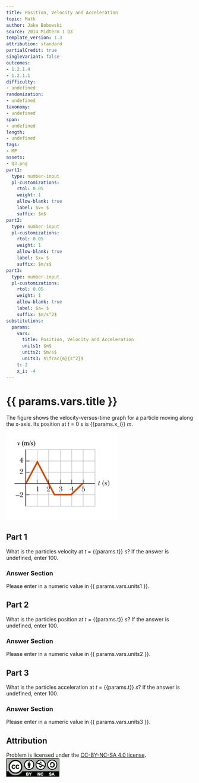 ```yaml
---
title: Position, Velocity and Acceleration
topic: Math
author: Jake Bobowski
source: 2014 Midterm 1 Q3
template_version: 1.3
attribution: standard
partialCredit: true
singleVariant: false
outcomes:
- 1.2.1.4
- 1.2.1.1
difficulty:
- undefined
randomization:
- undefined
taxonomy:
- undefined
span:
- undefined
length:
- undefined
tags:
- MP
assets:
- Q3.png
part1:
  type: number-input
  pl-customizations:
    rtol: 0.05
    weight: 1
    allow-blank: true
    label: $v= $
    suffix: $m$
part2:
  type: number-input
  pl-customizations:
    rtol: 0.05
    weight: 1
    allow-blank: true
    label: $x= $
    suffix: $m/s$
part3:
  type: number-input
  pl-customizations:
    rtol: 0.05
    weight: 1
    allow-blank: true
    label: $a= $
    suffix: $m/s^2$
substitutions:
  params:
    vars:
      title: Position, Velocity and Acceleration
      units1: $m$
      units2: $m/s$
      units3: $\frac{m}{s^2}$
    t: 2
    x_i: -4
---
```

# {{ params.vars.title }}
The figure shows the velocity-versus-time graph for a particle moving along the x-axis. Its position at $t$ = 0 s is {{params.x_i}} $m$.

<img src="Q3.png" width=300 alt = "Graph of velocity vs time. The graph increases from 0 to 4 m/s in 1 second. It then decreases to -1m/s at 2.5s. It remains at -1m/s until 4s when it increases back to 0m/s at 5s.">

## Part 1

What is the particles velocity at $t$ = {{params.t}} $s$? If the answer is undefined, enter 100.

### Answer Section

Please enter in a numeric value in {{ params.vars.units1 }}.

## Part 2

What is the particles position at $t$ = {{params.t}} $s$? If the answer is undefined, enter 100.

### Answer Section

Please enter in a numeric value in {{ params.vars.units2 }}.

## Part 3

What is the particles acceleration at $t$ = {{params.t}} $s$? If the answer is undefined, enter 100.

### Answer Section

Please enter in a numeric value in {{ params.vars.units3 }}.

## Attribution

Problem is licensed under the [CC-BY-NC-SA 4.0 license](https://creativecommons.org/licenses/by-nc-sa/4.0/).<br> ![The Creative Commons 4.0 license requiring attribution-BY, non-commercial-NC, and share-alike-SA license.](https://raw.githubusercontent.com/firasm/bits/master/by-nc-sa.png)
